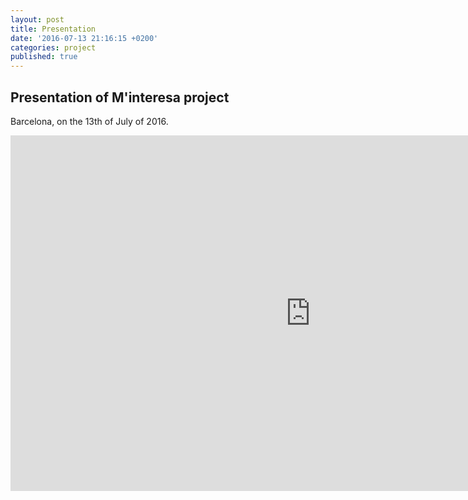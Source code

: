 ```yaml
---
layout: post
title: Presentation
date: '2016-07-13 21:16:15 +0200'
categories: project
published: true
---
```

## Presentation of M'interesa project

Barcelona, on the 13th of July of 2016.

<iframe src="https://docs.google.com/presentation/d/12R-XbbJNnOi843vsClNGyqfPWlQn_kVIbCtEh0vKhMw/embed?start=false&loop=true&delayms=10000" frameborder="0" width="960" height="569" allowfullscreen="true" mozallowfullscreen="true" webkitallowfullscreen="true"></iframe>
